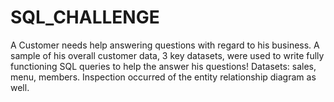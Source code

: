 # SQL_CHALLENGE
A Customer needs help answering questions with regard to his business. A sample of his overall customer data, 3 key datasets, were used to write fully functioning SQL queries to help the answer his questions! Datasets: sales, menu, members. Inspection occurred of the entity relationship diagram as well.
